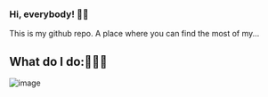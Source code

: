 ### Hi, everybody! 👋🏻

This is my github repo. A place where you can find the most of my...

## What do I do:🧑🏼‍💻

![image](https://raw.githubusercontent.com/jrcarob/jrcarob/img/background.png) 
